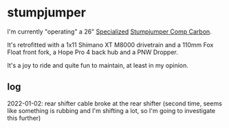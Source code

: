 # stumpjumper

I'm currently "operating" a 26" [Specialized](https://www.specialized.com) [Stumpjumper Comp Carbon](https://www.specialized.com/de/de/stumpjumper-comp-carbon/p/23128?color=32920-23128&searchText=9103-4415).

It's retrofitted with a 1x11 Shimano XT M8000 drivetrain and a 110mm Fox Float front fork, a Hope Pro 4 back hub and a PNW Dropper.

It's a joy to ride and quite fun to maintain, at least in my opinion.

## log

2022-01-02: rear shifter cable broke at the rear shifter (second time, seems like something is rubbing and I'm shifting a lot, so I'm going to investigate this further)